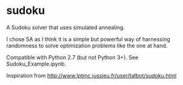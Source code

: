 sudoku
======

A Sudoku solver that uses simulated annealing.

I chose SA as I think it is a simple but powerful way of harnessing randomness to solve optimization problems like the one at hand.

Compatible with Python 2.7 (but not Python 3+). See Sudoku_Example.ipynb.

Inspiration from http://www.lptmc.jussieu.fr/user/talbot/sudoku.html